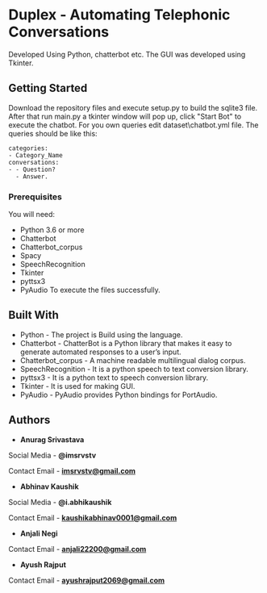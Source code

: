 # Duplex - Automating Telephonic Conversations 
Developed Using Python, chatterbot etc.
The GUI was developed using Tkinter.

## Getting Started

Download the repository files and execute setup.py to build the sqlite3 file. After that run main.py a tkinter window will pop up, click "Start Bot" to execute the chatbot.
For you own queries edit dataset\chatbot.yml file.
The queries should be like this:

```
categories:
- Category_Name
conversations:
- - Question?
  - Answer.
```

### Prerequisites

You will need:
* Python 3.6 or more
* Chatterbot
* Chatterbot_corpus
* Spacy
* SpeechRecognition
* Tkinter
* pyttsx3
* PyAudio
To execute the files successfully.

## Built With

* Python - The project is Build using the language.
* Chatterbot - ChatterBot is a Python library that makes it easy to generate automated responses to a user’s input.
* Chatterbot_corpus - A machine readable multilingual dialog corpus.
* SpeechRecognition - It is a python speech to text conversion library.
* pyttsx3 - It is a python text to speech conversion library.
* Tkinter - It is used for making GUI.
* PyAudio - PyAudio provides Python bindings for PortAudio.

## Authors

* **Anurag Srivastava**

Social Media - **@imsrvstv**

Contact Email - **imsrvstv@gmail.com**

* **Abhinav Kaushik**

Social Media - **@i.abhikaushik**

Contact Email - **kaushikabhinav0001@gmail.com**

* **Anjali Negi**

Contact Email - **anjali22200@gmail.com**

* **Ayush Rajput**

Contact Email - **ayushrajput2069@gmail.com**
